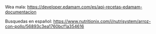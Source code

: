 Wea mala:
https://developer.edamam.com/es/api-recetas-edamam-documentacion

Busquedas en español:
https://www.nutritionix.com/i/nutrisystem/arroz-con-pollo/56893c3ea1760bcf1a354616
